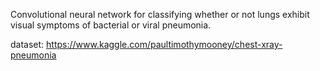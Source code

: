 Convolutional neural network for classifying whether or not lungs exhibit visual symptoms of bacterial or viral pneumonia.

dataset: https://www.kaggle.com/paultimothymooney/chest-xray-pneumonia